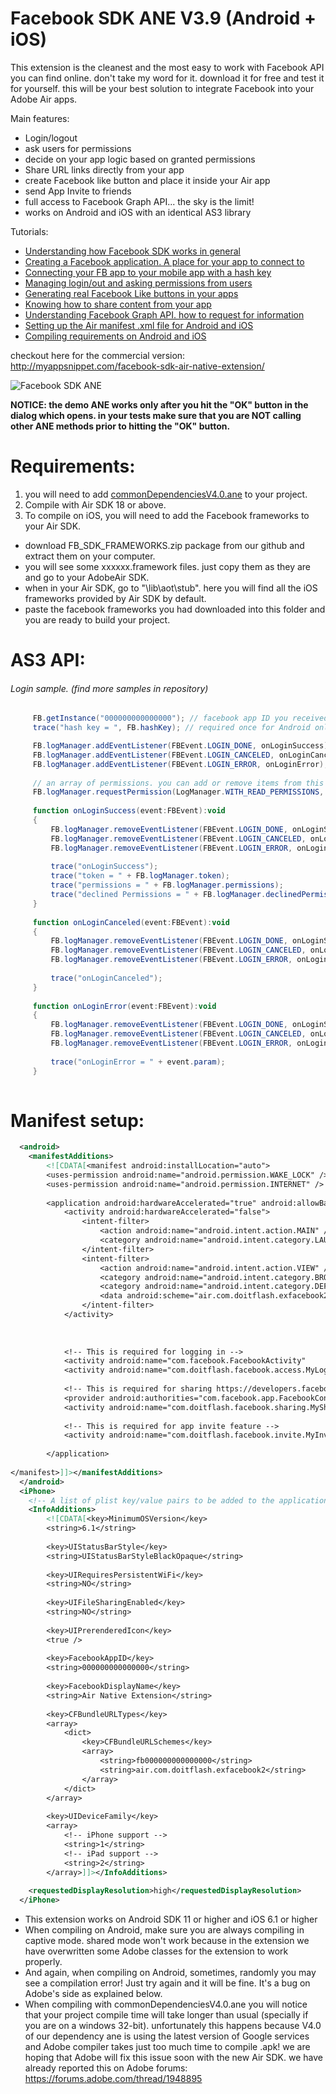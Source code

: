 # Facebook SDK ANE V3.9 (Android + iOS)

This extension is the cleanest and the most easy to work with Facebook API you can find online. don't take my word for it. download it for free and test it for yourself. this will be your best solution to integrate Facebook into your Adobe Air apps.

Main features:
* Login/logout
* ask users for permissions
* decide on your app logic based on granted permissions
* Share URL links directly from your app
* create Facebook like button and place it inside your Air app
* send App Invite to friends
* full access to Facebook Graph API... the sky is the limit!
* works on Android and iOS with an identical AS3 library

Tutorials:
* [Understanding how Facebook SDK works in general](http://myappsnippet.com/adobe-air-facebook-sdk-integration-part-1)
* [Creating a Facebook application. A place for your app to connect to](http://myappsnippet.com/adobe-air-facebook-sdk-integration-part-2)
* [Connecting your FB app to your mobile app with a hash key](http://myappsnippet.com/adobe-air-facebook-sdk-integration-part-3)
* [Managing login/out and asking permissions from users](http://myappsnippet.com/adobe-air-facebook-sdk-integration-part-4)
* [Generating real Facebook Like buttons in your apps](http://myappsnippet.com/adobe-air-facebook-sdk-integration-part-5)
* [Knowing how to share content from your app](http://myappsnippet.com/adobe-air-facebook-sdk-integration-part-6)
* [Understanding Facebook Graph API. how to request for information](http://myappsnippet.com/adobe-air-facebook-sdk-integration-part-7)
* [Setting up the Air manifest .xml file for Android and iOS](http://myappsnippet.com/adobe-air-facebook-sdk-integration-part-8)
* [Compiling requirements on Android and iOS](http://myappsnippet.com/adobe-air-facebook-sdk-integration-part-9)

checkout here for the commercial version: http://myappsnippet.com/facebook-sdk-air-native-extension/

![Facebook SDK ANE](http://myappsnippet.com/wp-content/uploads/2015/07/facebook-adobe-air-extension_preview.jpg)

**NOTICE: the demo ANE works only after you hit the "OK" button in the dialog which opens. in your tests make sure that you are NOT calling other ANE methods prior to hitting the "OK" button.**

# Requirements:
1. you will need to add [commonDependenciesV4.0.ane](https://github.com/myflashlab/common-dependencies-ANE) to your project.
2. Compile with Air SDK 18 or above.
3. To compile on iOS, you will need to add the Facebook frameworks to your Air SDK.
  - download FB_SDK_FRAMEWORKS.zip package from our github and extract them on your computer.
  - you will see some xxxxxx.framework files. just copy them as they are and go to your AdobeAir SDK.
  - when in your Air SDK, go to "\lib\aot\stub". here you will find all the iOS frameworks provided by Air SDK by default.
  - paste the facebook frameworks you had downloaded into this folder and you are ready to build your project.

# AS3 API:
###### Login sample. (find more samples in repository)
```actionscript
     FB.getInstance("000000000000000"); // facebook app ID you received from your Facebook API console
     trace("hash key = ", FB.hashKey); // required once for Android only

     FB.logManager.addEventListener(FBEvent.LOGIN_DONE, onLoginSuccess);
     FB.logManager.addEventListener(FBEvent.LOGIN_CANCELED, onLoginCanceled);
     FB.logManager.addEventListener(FBEvent.LOGIN_ERROR, onLoginError);
     
     // an array of permissions. you can add or remove items from this array anytime you like
     FB.logManager.requestPermission(LogManager.WITH_READ_PERMISSIONS, Permissions.public_profile, Permissions.user_friends, Permissions.email);
     
     function onLoginSuccess(event:FBEvent):void
     {
         FB.logManager.removeEventListener(FBEvent.LOGIN_DONE, onLoginSuccess);
         FB.logManager.removeEventListener(FBEvent.LOGIN_CANCELED, onLoginCanceled);
         FB.logManager.removeEventListener(FBEvent.LOGIN_ERROR, onLoginError);
         
         trace("onLoginSuccess");
         trace("token = " + FB.logManager.token);
         trace("permissions = " + FB.logManager.permissions);
         trace("declined Permissions = " + FB.logManager.declinedPermissions);
     }
     
     function onLoginCanceled(event:FBEvent):void
     {
         FB.logManager.removeEventListener(FBEvent.LOGIN_DONE, onLoginSuccess);
         FB.logManager.removeEventListener(FBEvent.LOGIN_CANCELED, onLoginCanceled);
         FB.logManager.removeEventListener(FBEvent.LOGIN_ERROR, onLoginError);
         
         trace("onLoginCanceled");
     }
     
     function onLoginError(event:FBEvent):void
     {
         FB.logManager.removeEventListener(FBEvent.LOGIN_DONE, onLoginSuccess);
         FB.logManager.removeEventListener(FBEvent.LOGIN_CANCELED, onLoginCanceled);
         FB.logManager.removeEventListener(FBEvent.LOGIN_ERROR, onLoginError);
         
         trace("onLoginError = " + event.param);
     }
     
```

# Manifest setup:
```xml
  <android>
    <manifestAdditions>
		<![CDATA[<manifest android:installLocation="auto">
		<uses-permission android:name="android.permission.WAKE_LOCK" />
		<uses-permission android:name="android.permission.INTERNET" />
		
		<application android:hardwareAccelerated="true" android:allowBackup="true">
			<activity android:hardwareAccelerated="false">
				<intent-filter>
					<action android:name="android.intent.action.MAIN" />
					<category android:name="android.intent.category.LAUNCHER" />
				</intent-filter>
				<intent-filter>
					<action android:name="android.intent.action.VIEW" />
					<category android:name="android.intent.category.BROWSABLE" />
					<category android:name="android.intent.category.DEFAULT" />
					<data android:scheme="air.com.doitflash.exfacebook2" />
				</intent-filter>
			</activity>
			
			
			
			<!-- This is required for logging in -->
			<activity android:name="com.facebook.FacebookActivity" 			android:configChanges="fontScale|keyboard|keyboardHidden|locale|mnc|mcc|navigation|orientation|screenLayout|screenSize|smallestScreenSize|uiMode|touchscreen" 	android:theme="@style/Theme.Transparent" />
			<activity android:name="com.doitflash.facebook.access.MyLogin" 	android:configChanges="fontScale|keyboard|keyboardHidden|locale|mnc|mcc|navigation|orientation|screenLayout|screenSize|smallestScreenSize|uiMode|touchscreen"	android:theme="@style/Theme.Transparent" />
			
			<!-- This is required for sharing https://developers.facebook.com/docs/sharing/android -->
			<provider android:authorities="com.facebook.app.FacebookContentProvider000000000000000" android:name="com.facebook.FacebookContentProvider" android:exported="true"/>
			<activity android:name="com.doitflash.facebook.sharing.MyShare" android:theme="@style/Theme.Transparent" />
			
			<!-- This is required for app invite feature -->
			<activity android:name="com.doitflash.facebook.invite.MyInvite" android:theme="@style/Theme.Transparent" />
			
		</application>
		
</manifest>]]></manifestAdditions>
  </android>
  <iPhone>
    <!-- A list of plist key/value pairs to be added to the application Info.plist -->
    <InfoAdditions>
		<![CDATA[<key>MinimumOSVersion</key>
		<string>6.1</string>
		
		<key>UIStatusBarStyle</key>
		<string>UIStatusBarStyleBlackOpaque</string>
		
		<key>UIRequiresPersistentWiFi</key>
		<string>NO</string>
		
		<key>UIFileSharingEnabled</key>
		<string>NO</string>
		
		<key>UIPrerenderedIcon</key>
		<true />
		
		<key>FacebookAppID</key>
		<string>000000000000000</string>
		
		<key>FacebookDisplayName</key>
		<string>Air Native Extension</string>
		
		<key>CFBundleURLTypes</key>
		<array> 
			<dict>
				<key>CFBundleURLSchemes</key>
				<array>
					<string>fb000000000000000</string>
					<string>air.com.doitflash.exfacebook2</string>
				</array>
			</dict>
		</array>
		
		<key>UIDeviceFamily</key>
		<array>
			<!-- iPhone support -->
			<string>1</string>
			<!-- iPad support -->
			<string>2</string>
		</array>]]></InfoAdditions>
		
    <requestedDisplayResolution>high</requestedDisplayResolution>
  </iPhone>
```

* This extension works on Android SDK 11 or higher and iOS 6.1 or higher
* When compiling on Android, make sure you are always compiling in captive mode. shared mode won't work because in the extension we have overwritten some Adobe classes for the extension to work properly.
* And again, when compiling on Android, sometimes, randomly you may see a compilation error! Just try again and it will be fine. It's a bug on Adobe's side as explained below.
* When compiling with commonDependenciesV4.0.ane you will notice that your project compile time will take longer than usual (specially if you are on a windows 32-bit). unfortunately this happens because V4.0 of our dependency ane is using the latest version of Google services and Adobe compiler takes just too much time to compile .apk! we are hoping that Adobe will fix this issue soon with the new Air SDK. we have already reported this on Adobe forums: https://forums.adobe.com/thread/1948895